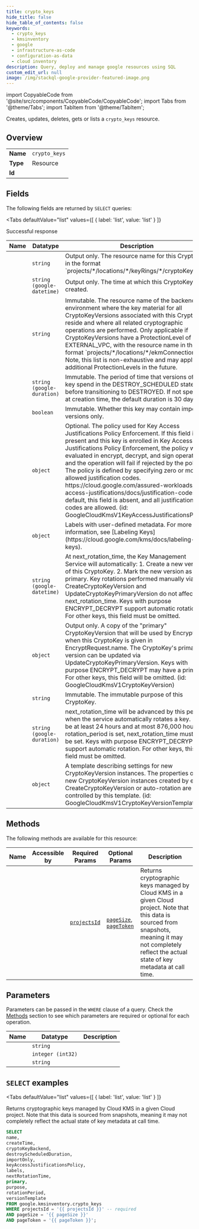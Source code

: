 ```yaml
--- 
title: crypto_keys
hide_title: false
hide_table_of_contents: false
keywords:
  - crypto_keys
  - kmsinventory
  - google
  - infrastructure-as-code
  - configuration-as-data
  - cloud inventory
description: Query, deploy and manage google resources using SQL
custom_edit_url: null
image: /img/stackql-google-provider-featured-image.png
---
```


import CopyableCode from '@site/src/components/CopyableCode/CopyableCode';
import Tabs from '@theme/Tabs';
import TabItem from '@theme/TabItem';

Creates, updates, deletes, gets or lists a <code>crypto_keys</code> resource.

## Overview
<table><tbody>
<tr><td><b>Name</b></td><td><code>crypto_keys</code></td></tr>
<tr><td><b>Type</b></td><td>Resource</td></tr>
<tr><td><b>Id</b></td><td><CopyableCode code="google.kmsinventory.crypto_keys" /></td></tr>
</tbody></table>

## Fields

The following fields are returned by `SELECT` queries:

<Tabs
    defaultValue="list"
    values={[
        { label: 'list', value: 'list' }
    ]}
>
<TabItem value="list">

Successful response

<table>
<thead>
    <tr>
    <th>Name</th>
    <th>Datatype</th>
    <th>Description</th>
    </tr>
</thead>
<tbody>
<tr>
    <td><CopyableCode code="name" /></td>
    <td><code>string</code></td>
    <td>Output only. The resource name for this CryptoKey in the format `projects/*/locations/*/keyRings/*/cryptoKeys/*`.</td>
</tr>
<tr>
    <td><CopyableCode code="createTime" /></td>
    <td><code>string (google-datetime)</code></td>
    <td>Output only. The time at which this CryptoKey was created.</td>
</tr>
<tr>
    <td><CopyableCode code="cryptoKeyBackend" /></td>
    <td><code>string</code></td>
    <td>Immutable. The resource name of the backend environment where the key material for all CryptoKeyVersions associated with this CryptoKey reside and where all related cryptographic operations are performed. Only applicable if CryptoKeyVersions have a ProtectionLevel of EXTERNAL_VPC, with the resource name in the format `projects/*/locations/*/ekmConnections/*`. Note, this list is non-exhaustive and may apply to additional ProtectionLevels in the future.</td>
</tr>
<tr>
    <td><CopyableCode code="destroyScheduledDuration" /></td>
    <td><code>string (google-duration)</code></td>
    <td>Immutable. The period of time that versions of this key spend in the DESTROY_SCHEDULED state before transitioning to DESTROYED. If not specified at creation time, the default duration is 30 days.</td>
</tr>
<tr>
    <td><CopyableCode code="importOnly" /></td>
    <td><code>boolean</code></td>
    <td>Immutable. Whether this key may contain imported versions only.</td>
</tr>
<tr>
    <td><CopyableCode code="keyAccessJustificationsPolicy" /></td>
    <td><code>object</code></td>
    <td>Optional. The policy used for Key Access Justifications Policy Enforcement. If this field is present and this key is enrolled in Key Access Justifications Policy Enforcement, the policy will be evaluated in encrypt, decrypt, and sign operations, and the operation will fail if rejected by the policy. The policy is defined by specifying zero or more allowed justification codes. https://cloud.google.com/assured-workloads/key-access-justifications/docs/justification-codes By default, this field is absent, and all justification codes are allowed. (id: GoogleCloudKmsV1KeyAccessJustificationsPolicy)</td>
</tr>
<tr>
    <td><CopyableCode code="labels" /></td>
    <td><code>object</code></td>
    <td>Labels with user-defined metadata. For more information, see [Labeling Keys](https://cloud.google.com/kms/docs/labeling-keys).</td>
</tr>
<tr>
    <td><CopyableCode code="nextRotationTime" /></td>
    <td><code>string (google-datetime)</code></td>
    <td>At next_rotation_time, the Key Management Service will automatically: 1. Create a new version of this CryptoKey. 2. Mark the new version as primary. Key rotations performed manually via CreateCryptoKeyVersion and UpdateCryptoKeyPrimaryVersion do not affect next_rotation_time. Keys with purpose ENCRYPT_DECRYPT support automatic rotation. For other keys, this field must be omitted.</td>
</tr>
<tr>
    <td><CopyableCode code="primary" /></td>
    <td><code>object</code></td>
    <td>Output only. A copy of the "primary" CryptoKeyVersion that will be used by Encrypt when this CryptoKey is given in EncryptRequest.name. The CryptoKey's primary version can be updated via UpdateCryptoKeyPrimaryVersion. Keys with purpose ENCRYPT_DECRYPT may have a primary. For other keys, this field will be omitted. (id: GoogleCloudKmsV1CryptoKeyVersion)</td>
</tr>
<tr>
    <td><CopyableCode code="purpose" /></td>
    <td><code>string</code></td>
    <td>Immutable. The immutable purpose of this CryptoKey.</td>
</tr>
<tr>
    <td><CopyableCode code="rotationPeriod" /></td>
    <td><code>string (google-duration)</code></td>
    <td>next_rotation_time will be advanced by this period when the service automatically rotates a key. Must be at least 24 hours and at most 876,000 hours. If rotation_period is set, next_rotation_time must also be set. Keys with purpose ENCRYPT_DECRYPT support automatic rotation. For other keys, this field must be omitted.</td>
</tr>
<tr>
    <td><CopyableCode code="versionTemplate" /></td>
    <td><code>object</code></td>
    <td>A template describing settings for new CryptoKeyVersion instances. The properties of new CryptoKeyVersion instances created by either CreateCryptoKeyVersion or auto-rotation are controlled by this template. (id: GoogleCloudKmsV1CryptoKeyVersionTemplate)</td>
</tr>
</tbody>
</table>
</TabItem>
</Tabs>

## Methods

The following methods are available for this resource:

<table>
<thead>
    <tr>
    <th>Name</th>
    <th>Accessible by</th>
    <th>Required Params</th>
    <th>Optional Params</th>
    <th>Description</th>
    </tr>
</thead>
<tbody>
<tr>
    <td><a href="#list"><CopyableCode code="list" /></a></td>
    <td><CopyableCode code="select" /></td>
    <td><a href="#parameter-projectsId"><code>projectsId</code></a></td>
    <td><a href="#parameter-pageSize"><code>pageSize</code></a>, <a href="#parameter-pageToken"><code>pageToken</code></a></td>
    <td>Returns cryptographic keys managed by Cloud KMS in a given Cloud project. Note that this data is sourced from snapshots, meaning it may not completely reflect the actual state of key metadata at call time.</td>
</tr>
</tbody>
</table>

## Parameters

Parameters can be passed in the `WHERE` clause of a query. Check the [Methods](#methods) section to see which parameters are required or optional for each operation.

<table>
<thead>
    <tr>
    <th>Name</th>
    <th>Datatype</th>
    <th>Description</th>
    </tr>
</thead>
<tbody>
<tr id="parameter-projectsId">
    <td><CopyableCode code="projectsId" /></td>
    <td><code>string</code></td>
    <td></td>
</tr>
<tr id="parameter-pageSize">
    <td><CopyableCode code="pageSize" /></td>
    <td><code>integer (int32)</code></td>
    <td></td>
</tr>
<tr id="parameter-pageToken">
    <td><CopyableCode code="pageToken" /></td>
    <td><code>string</code></td>
    <td></td>
</tr>
</tbody>
</table>

## `SELECT` examples

<Tabs
    defaultValue="list"
    values={[
        { label: 'list', value: 'list' }
    ]}
>
<TabItem value="list">

Returns cryptographic keys managed by Cloud KMS in a given Cloud project. Note that this data is sourced from snapshots, meaning it may not completely reflect the actual state of key metadata at call time.

```sql
SELECT
name,
createTime,
cryptoKeyBackend,
destroyScheduledDuration,
importOnly,
keyAccessJustificationsPolicy,
labels,
nextRotationTime,
primary,
purpose,
rotationPeriod,
versionTemplate
FROM google.kmsinventory.crypto_keys
WHERE projectsId = '{{ projectsId }}' -- required
AND pageSize = '{{ pageSize }}'
AND pageToken = '{{ pageToken }}';
```
</TabItem>
</Tabs>
